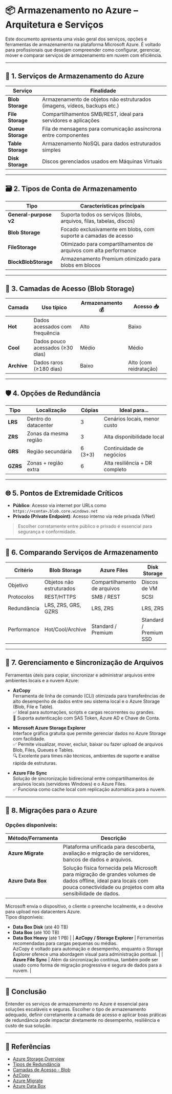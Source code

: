 # 📦 Armazenamento no Azure – Arquitetura e Serviços

Este documento apresenta uma visão geral dos serviços, opções e ferramentas de armazenamento na plataforma Microsoft Azure. É voltado para profissionais que desejam compreender como configurar, gerenciar, mover e comparar serviços de armazenamento em nuvem com eficiência.

---

## 🧰 1. Serviços de Armazenamento do Azure

| Serviço              | Finalidade                                                                 |
|----------------------|---------------------------------------------------------------------------|
| **Blob Storage**     | Armazenamento de objetos não estruturados (imagens, vídeos, backups etc.) |
| **File Storage**     | Compartilhamentos SMB/REST, ideal para servidores e aplicações             |
| **Queue Storage**    | Fila de mensagens para comunicação assíncrona entre componentes            |
| **Table Storage**    | Armazenamento NoSQL para dados estruturados simples                        |
| **Disk Storage**     | Discos gerenciados usados em Máquinas Virtuais                             |

---

## 🗃️ 2. Tipos de Conta de Armazenamento

| Tipo                   | Características principais                                                |
|------------------------|---------------------------------------------------------------------------|
| **General-purpose v2** | Suporta todos os serviços (blobs, arquivos, filas, tabelas, discos)       |
| **Blob Storage**       | Focado exclusivamente em blobs, com suporte a camadas de acesso           |
| **FileStorage**        | Otimizado para compartilhamentos de arquivos com alta performance         |
| **BlockBlobStorage**   | Armazenamento Premium otimizado para blobs em blocos                      |

---

## 🧊 3. Camadas de Acesso (Blob Storage)

| Camada      | Uso típico                        | Armazenamento 💰 | Acesso 📥 |
|-------------|------------------------------------|------------------|-----------|
| **Hot**     | Dados acessados com frequência     | Alto             | Baixo     |
| **Cool**    | Dados pouco acessados (≥30 dias)   | Médio            | Médio     |
| **Archive** | Dados raros (≥180 dias)            | Baixo            | Alto (com reidratação) |

---

## 🛡️ 4. Opções de Redundância

| Tipo      | Localização         | Cópias   | Ideal para...                    |
|-----------|---------------------|----------|----------------------------------|
| **LRS**   | Dentro do datacenter| 3        | Cenários locais, menor custo     |
| **ZRS**   | Zonas da mesma região| 3       | Alta disponibilidade local       |
| **GRS**   | Região secundária    | 6 (3+3)  | Continuidade de negócios         |
| **GZRS**  | Zonas + região extra | 6        | Alta resiliência + DR completo   |

---

## 🌐 5. Pontos de Extremidade Críticos

- **Público**: Acesso via internet por URLs como `https://<conta>.blob.core.windows.net`
- **Privado (Private Endpoint)**: Acesso interno via rede privada (VNet)

> Escolher corretamente entre público e privado é essencial para segurança e conformidade.

---

## 🧮 6. Comparando Serviços de Armazenamento

| Critério        | Blob Storage           | Azure Files             | Disk Storage        |
|------------------|------------------------|--------------------------|---------------------|
| Objetivo         | Objetos não estruturados| Compartilhamento de arquivos| Discos de VM    |
| Protocolos       | REST/HTTPS              | SMB / REST               | SCSI                |
| Redundância      | LRS, ZRS, GRS, GZRS     | LRS, ZRS                 | LRS, ZRS            |
| Performance      | Hot/Cool/Archive        | Standard / Premium       | Standard / Premium SSD |

---

## 🔄 7. Gerenciamento e Sincronização de Arquivos

Ferramentas úteis para copiar, sincronizar e administrar arquivos entre ambientes locais e a nuvem Azure:

- **AzCopy**  
  Ferramenta de linha de comando (CLI) otimizada para transferências de alto desempenho de dados entre seu sistema local e o Azure Storage (Blob, File e Table).  
  ✅ Ideal para automações, scripts e cargas recorrentes ou grandes.  
  🔧 Suporta autenticação com SAS Token, Azure AD e Chave de Conta.

- **Microsoft Azure Storage Explorer**  
  Interface gráfica gratuita que permite gerenciar dados no Azure Storage com facilidade.  
  ✅ Permite visualizar, mover, excluir, baixar ou fazer upload de arquivos Blob, Files, Queues e Tables.  
  🔍 Excelente para times não técnicos, ambientes de suporte e análise rápida de estruturas.

- **Azure File Sync**  
  Solução de sincronização bidirecional entre compartilhamentos de arquivos locais (servidores Windows) e o Azure Files.  
  ✅ Funciona como cache local com replicação automática para a nuvem.

---

## 🚚 8. Migrações para o Azure

### Opções disponíveis:

| Método/Ferramenta      | Descrição                                                                 |
|------------------------|---------------------------------------------------------------------------|
| **Azure Migrate**      | Plataforma unificada para descoberta, avaliação e migração de servidores, bancos de dados e arquivos. |
| **Azure Data Box**     | Solução física fornecida pela Microsoft para migração de grandes volumes de dados offline, ideal para locais com pouca conectividade ou projetos com alta sensibilidade de dados.  
Microsoft envia o dispositivo, o cliente o preenche localmente, e o devolve para upload nos datacenters Azure.  
Tipos disponíveis:  
  - **Data Box Disk** (até 40 TB)  
  - **Data Box** (até 100 TB)  
  - **Data Box Heavy** (até 1 PB) |
| **AzCopy / Storage Explorer** | Ferramentas recomendadas para cargas pequenas ou médias.  
AzCopy é voltado para automação e desempenho, enquanto o Storage Explorer oferece uma abordagem visual para administração pontual. |
| **Azure File Sync**    | Além da sincronização contínua, também pode ser usado como forma de migração progressiva e segura de dados para a nuvem. |

---

## 📌 Conclusão

Entender os serviços de armazenamento no Azure é essencial para soluções escaláveis e seguras. Escolher o tipo de armazenamento adequado, definir corretamente a camada de acesso e aplicar boas práticas de redundância pode impactar diretamente no desempenho, resiliência e custo de sua solução.

---

## 🔗 Referências

- [Azure Storage Overview](https://learn.microsoft.com/pt-br/azure/storage/)
- [Tipos de Redundância](https://learn.microsoft.com/pt-br/azure/storage/common/storage-redundancy)
- [Camadas de Acesso - Blob](https://learn.microsoft.com/pt-br/azure/storage/blobs/access-tiers-overview)
- [AzCopy](https://learn.microsoft.com/pt-br/azure/storage/common/storage-use-azcopy-v10)
- [Azure Migrate](https://learn.microsoft.com/pt-br/azure/migrate/)
- [Azure Data Box](https://learn.microsoft.com/pt-br/azure/databox/)
